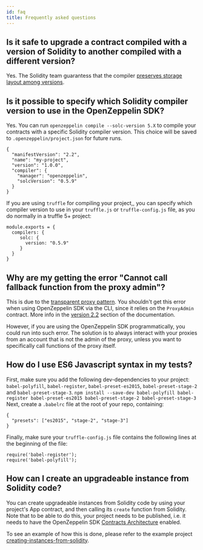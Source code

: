```yaml
---
id: faq
title: Frequently asked questions
---
```


## Is it safe to upgrade a contract compiled with a version of Solidity to another compiled with a different version?

Yes. The Solidity team guarantess that the compiler [preserves storage layout among versions](https://twitter.com/ethchris/status/1073692785176444928).

## Is it possible to specify which Solidity compiler version to use in the OpenZeppelin SDK?

Yes. You can run `openzeppelin compile --solc-version 5.X` to compile your contracts with a specific Solidity compiler version. This choice will be saved to `.openzeppelin/project.json` for future runs.
```
{
  "manifestVersion": "2.2",
  "name": "my-project",
  "version": "1.0.0",
  "compiler": {
    "manager": "openzeppelin",
    "solcVersion": "0.5.9"
  }
}
```

If you are using `truffle` for compiling your project,, you can specify which compiler version to use in your `truffle.js` or `truffle-config.js` file, as you do normally in a truffle 5+ project:

```
module.exports = {
  compilers: {
     solc: {
       version: "0.5.9"
     }
  }
}
```

## Why are my getting the error "Cannot call fallback function from the proxy admin"?

This is due to the [transparent proxy pattern](https://docs.zeppelinos.org/docs/pattern.html#transparent-proxies-and-function-clashes). You shouldn't get this error when using OpenZeppelin SDK via the CLI, since it relies on the `ProxyAdmin` contract. More info in the [version 2.2](https://docs.zeppelinos.org/docs/new_2.2.html) section of the documentation.

However, if you are using the OpenZeppelin SDK programmatically, you could run into such error. The solution is to always interact with your proxies from an account that is not the admin of the proxy, unless you want to specifically call functions of the proxy itself.

## How do I use ES6 Javascript syntax in my tests?

First, make sure you add the following dev-dependencies to your project: `babel-polyfill`, `babel-register`, `babel-preset-es2015`, `babel-preset-stage-2` and `babel-preset-stage-3`.
`npm install --save-dev babel-polyfill babel-register babel-preset-es2015 babel-preset-stage-2 babel-preset-stage-3`
Next, create a `.babelrc` file at the root of your repo, containing:

```
{
  "presets": ["es2015", "stage-2", "stage-3"]
}
```

Finally, make sure your `truffle-config.js` file contains the following lines at the beginning of the file:

```
require('babel-register');
require('babel-polyfill');
```

## How can I create an upgradeable instance from Solidity code?

You can create upgradeable instances from Solidity code by using your project's App contract, and then calling its `create` function from Solidity. Note that to be able to do this, your project needs to be published, i.e. it needs to have the OpenZeppelin SDK [Contracts Architecture](https://docs.zeppelinos.org/docs/architecture.html) enabled.

To see an example of how this is done, please refer to the example project [creating-instances-from-solidity](https://github.com/OpenZeppelin/openzeppelin-sdk/tree/master/examples/creating-instances-from-solidity).